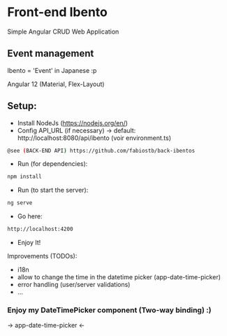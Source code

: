 # Front-end Ibento
Simple Angular CRUD Web Application

## Event management
Ibento = 'Event' in Japanese :p

Angular 12 (Material, Flex-Layout) 

## Setup:
- Install NodeJs (https://nodejs.org/en/)
- Config API_URL (if necessary) -> default: http://localhost:8080/api/ibento (voir environment.ts)
```sh
@see (BACK-END API) https://github.com/fabiostb/back-ibentos
``` 
- Run (for dependencies):
```sh
npm install
``` 
- Run (to start the server):
```sh
ng serve
``` 
- Go here:
```sh
http://localhost:4200
```
- Enjoy It!

Improvements (TODOs):
- i18n
- allow to change the time in the datetime picker (app-date-time-picker)
- error handling (user/server validations)
- ...

### Enjoy my DateTimePicker component (Two-way binding) :)
-> app-date-time-picker <-
